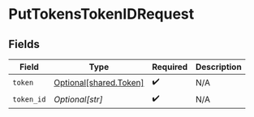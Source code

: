# PutTokensTokenIDRequest


## Fields

| Field                                                      | Type                                                       | Required                                                   | Description                                                |
| ---------------------------------------------------------- | ---------------------------------------------------------- | ---------------------------------------------------------- | ---------------------------------------------------------- |
| `token`                                                    | [Optional[shared.Token]](undefined/models/shared/token.md) | :heavy_check_mark:                                         | N/A                                                        |
| `token_id`                                                 | *Optional[str]*                                            | :heavy_check_mark:                                         | N/A                                                        |